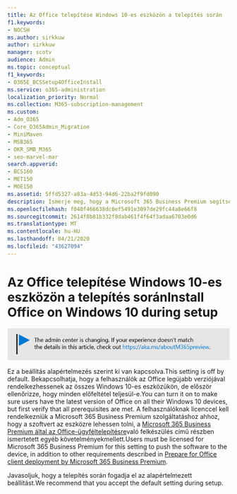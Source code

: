 ```yaml
---
title: Az Office telepítése Windows 10-es eszközön a telepítés során
f1.keywords:
- NOCSH
ms.author: sirkkuw
author: sirkkuw
manager: scotv
audience: Admin
ms.topic: conceptual
f1_keywords:
- O365E_BCSSetup4OfficeInstall
ms.service: o365-administration
localization_priority: Normal
ms.collection: M365-subscription-management
ms.custom:
- Adm_O365
- Core_O365Admin_Migration
- MiniMaven
- MSB365
- OKR_SMB_M365
- seo-marvel-mar
search.appverid:
- BCS160
- MET150
- MOE150
ms.assetid: 5ffd5327-a83a-4d53-94d6-22ba2f9fd090
description: Ismerje meg, hogy a Microsoft 365 Business Premium segítségével automatikusan meggyőződhet arról, hogy a felhasználók az Office legújabb verziójával rendelkeznek az összes Windows 10-es eszközükön.
ms.openlocfilehash: f040f466638dc0ef5491e3097de29fc44a8e66f8
ms.sourcegitcommit: 2614f8b81b332f8dab461f4f64f3adaa6703e0d6
ms.translationtype: MT
ms.contentlocale: hu-HU
ms.lasthandoff: 04/21/2020
ms.locfileid: "43627094"
---
```

# <a name="install-office-on-windows-10-during-setup"></a><span data-ttu-id="41073-103">Az Office telepítése Windows 10-es eszközön a telepítés során</span><span class="sxs-lookup"><span data-stu-id="41073-103">Install Office on Windows 10 during setup</span></span>

![Banner, hogy https://aka.ms/aboutM365previewpont .](../media/m365admincenterchanging.png)

<span data-ttu-id="41073-105">Ez a beállítás alapértelmezés szerint ki van kapcsolva.</span><span class="sxs-lookup"><span data-stu-id="41073-105">This setting is off by default.</span></span> <span data-ttu-id="41073-106">Bekapcsolhatja, hogy a felhasználók az Office legújabb verziójával rendelkezhessenek az összes Windows 10-es eszközükön, de először ellenőrizze, hogy minden előfeltétel teljesül-e.</span><span class="sxs-lookup"><span data-stu-id="41073-106">You can turn it on to make sure users have the latest version of Office on all their Windows 10 devices, but first verify that all prerequisites are met.</span></span> <span data-ttu-id="41073-107">A felhasználóknak licenccel kell rendelkezniük a Microsoft 365 Business Premium szolgáltatáshoz ahhoz, hogy a szoftvert az eszközre lehessen tolni, a [Microsoft 365 Business Premium által az Office-ügyféltelepítésre](prepare-for-office-client-deployment.md)való felkészülés című részben ismertetett egyéb követelményekmellett.</span><span class="sxs-lookup"><span data-stu-id="41073-107">Users must be licensed for Microsoft 365 Business Premium for this setting to push the software to the device, in addition to other requirements described in [Prepare for Office client deployment by Microsoft 365 Business Premium](prepare-for-office-client-deployment.md).</span></span>
  
<span data-ttu-id="41073-108">Javasoljuk, hogy a telepítés során fogadja el az alapértelmezett beállítást.</span><span class="sxs-lookup"><span data-stu-id="41073-108">We recommend that you accept the default setting during setup.</span></span>
